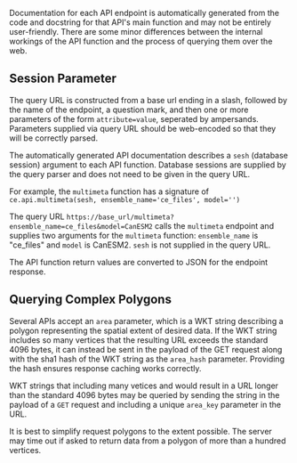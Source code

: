 Documentation for each API endpoint is automatically generated from the code and docstring for that API's main function and may not be entirely user-friendly. There are some minor differences between the internal workings of the API function and the process of querying them over the web.

## Session Parameter

The query URL is constructed from a base url ending in a slash, followed by the name of the endpoint, a question mark, and then one or more parameters of the form `attribute=value`, seperated by ampersands. Parameters supplied via query URL should be web-encoded so that they will be correctly parsed.

The automatically generated API documentation describes a `sesh` (database session) argument to each API function. Database sessions are supplied by the query parser and does not need to be given in the query URL.

For example, the `multimeta` function has a signature of `ce.api.multimeta(sesh, ensemble_name='ce_files', model='')`

The query URL `https://base_url/multimeta?ensemble_name=ce_files&model=CanESM2` calls the `multimeta` endpoint and supplies two arguments for the `multimeta` function: `ensemble_name` is "ce_files" and `model` is CanESM2. `sesh` is not supplied in the query URL.

The API function return values are converted to JSON for the endpoint response.

## Querying Complex Polygons

Several APIs accept an `area` parameter, which is a WKT string describing a polygon representing the spatial extent of desired data. If the WKT string includes so many vertices that the resulting URL exceeds the standard 4096 bytes, it can instead be sent in the payload of the GET request along with the sha1 hash of the WKT string as the `area_hash` parameter. Providing the hash ensures response caching works correctly.

WKT strings that including many vetices and would result in a URL longer than the standard 4096 bytes may be queried by sending the string in the payload of a `GET` request and including a unique `area_key` parameter in the URL.

It is best to simplify request polygons to the extent possible. The server may time out if asked to return data from a polygon of more than a hundred vertices.